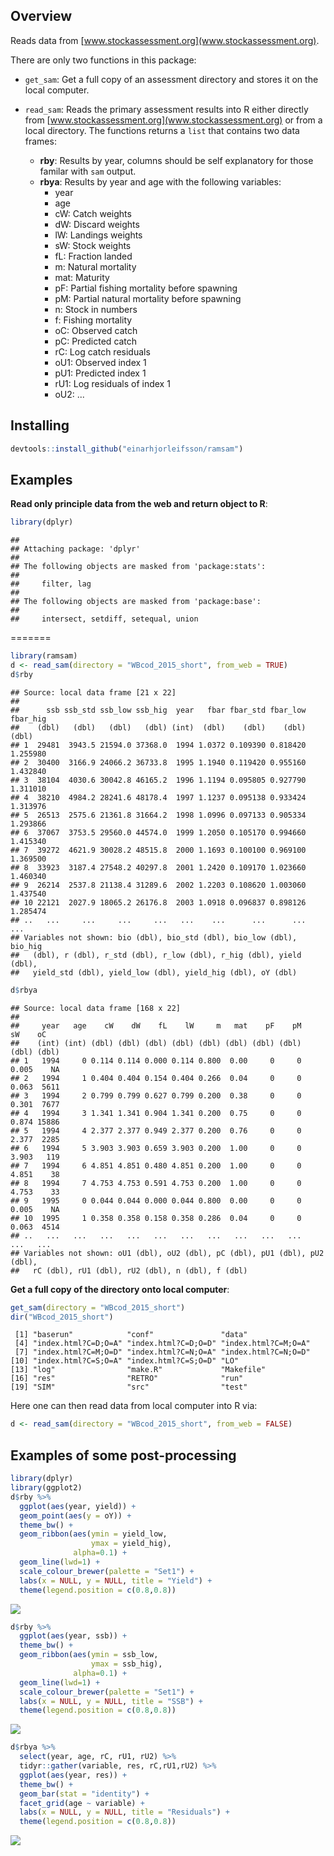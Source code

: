 
## Overview

Reads data from [www.stockassessment.org](www.stockassessment.org).

There are only two functions in this package:

* `get_sam`: Get a full copy of an assessment directory and stores it on the local computer. 
* `read_sam`: Reads the primary assessment results into R either directly from [www.stockassessment.org](www.stockassessment.org) or from a local directory. The functions returns a `list` that contains two data frames:

    * __rby__: Results by year, columns should be self explanatory for those familar with `sam` output.
    * __rbya__: Results by year and age with the following variables:
        * year
        * age
        * cW: Catch weights
        * dW: Discard weights
        * lW: Landings weights
        * sW: Stock weights
        * fL: Fraction landed
        * m:  Natural mortality
        * mat: Maturity
        * pF: Partial fishing mortality before spawning
        * pM: Partial natural mortality before spawning
        * n:  Stock in numbers
        * f:  Fishing mortality
        * oC: Observed catch
        * pC: Predicted catch
        * rC: Log catch residuals
        * oU1: Observed index 1
        * pU1: Predicted index 1
        * rU1: Log residuals of index 1
        * oU2: ...



## Installing


```r
devtools::install_github("einarhjorleifsson/ramsam")
```

## Examples

__Read only principle data from the web and return object to R__:


```r
library(dplyr)
```

```
## 
## Attaching package: 'dplyr'
## 
## The following objects are masked from 'package:stats':
## 
##     filter, lag
## 
## The following objects are masked from 'package:base':
## 
##     intersect, setdiff, setequal, union
```

=======


```r
library(ramsam)
d <- read_sam(directory = "WBcod_2015_short", from_web = TRUE)
d$rby
```

```
## Source: local data frame [21 x 22]
## 
##      ssb ssb_std ssb_low ssb_hig  year   fbar fbar_std fbar_low fbar_hig
##    (dbl)   (dbl)   (dbl)   (dbl) (int)  (dbl)    (dbl)    (dbl)    (dbl)
## 1  29481  3943.5 21594.0 37368.0  1994 1.0372 0.109390 0.818420 1.255980
## 2  30400  3166.9 24066.2 36733.8  1995 1.1940 0.119420 0.955160 1.432840
## 3  38104  4030.6 30042.8 46165.2  1996 1.1194 0.095805 0.927790 1.311010
## 4  38210  4984.2 28241.6 48178.4  1997 1.1237 0.095138 0.933424 1.313976
## 5  26513  2575.6 21361.8 31664.2  1998 1.0996 0.097133 0.905334 1.293866
## 6  37067  3753.5 29560.0 44574.0  1999 1.2050 0.105170 0.994660 1.415340
## 7  39272  4621.9 30028.2 48515.8  2000 1.1693 0.100100 0.969100 1.369500
## 8  33923  3187.4 27548.2 40297.8  2001 1.2420 0.109170 1.023660 1.460340
## 9  26214  2537.8 21138.4 31289.6  2002 1.2203 0.108620 1.003060 1.437540
## 10 22121  2027.9 18065.2 26176.8  2003 1.0918 0.096837 0.898126 1.285474
## ..   ...     ...     ...     ...   ...    ...      ...      ...      ...
## Variables not shown: bio (dbl), bio_std (dbl), bio_low (dbl), bio_hig
##   (dbl), r (dbl), r_std (dbl), r_low (dbl), r_hig (dbl), yield (dbl),
##   yield_std (dbl), yield_low (dbl), yield_hig (dbl), oY (dbl)
```

```r
d$rbya
```

```
## Source: local data frame [168 x 22]
## 
##     year   age    cW    dW    fL    lW     m   mat    pF    pM    sW    oC
##    (int) (int) (dbl) (dbl) (dbl) (dbl) (dbl) (dbl) (dbl) (dbl) (dbl) (dbl)
## 1   1994     0 0.114 0.114 0.000 0.114 0.800  0.00     0     0 0.005    NA
## 2   1994     1 0.404 0.404 0.154 0.404 0.266  0.04     0     0 0.063  5611
## 3   1994     2 0.799 0.799 0.627 0.799 0.200  0.38     0     0 0.301  7677
## 4   1994     3 1.341 1.341 0.904 1.341 0.200  0.75     0     0 0.874 15886
## 5   1994     4 2.377 2.377 0.949 2.377 0.200  0.76     0     0 2.377  2285
## 6   1994     5 3.903 3.903 0.659 3.903 0.200  1.00     0     0 3.903   119
## 7   1994     6 4.851 4.851 0.480 4.851 0.200  1.00     0     0 4.851    38
## 8   1994     7 4.753 4.753 0.591 4.753 0.200  1.00     0     0 4.753    33
## 9   1995     0 0.044 0.044 0.000 0.044 0.800  0.00     0     0 0.005    NA
## 10  1995     1 0.358 0.358 0.158 0.358 0.286  0.04     0     0 0.063  4514
## ..   ...   ...   ...   ...   ...   ...   ...   ...   ...   ...   ...   ...
## Variables not shown: oU1 (dbl), oU2 (dbl), pC (dbl), pU1 (dbl), pU2 (dbl),
##   rC (dbl), rU1 (dbl), rU2 (dbl), n (dbl), f (dbl)
```

__Get a full copy of the directory onto local computer__:

```r
get_sam(directory = "WBcod_2015_short")
dir("WBcod_2015_short")
```
```
 [1] "baserun"            "conf"               "data"              
 [4] "index.html?C=D;O=A" "index.html?C=D;O=D" "index.html?C=M;O=A"
 [7] "index.html?C=M;O=D" "index.html?C=N;O=A" "index.html?C=N;O=D"
[10] "index.html?C=S;O=A" "index.html?C=S;O=D" "LO"                
[13] "log"                "make.R"             "Makefile"          
[16] "res"                "RETRO"              "run"               
[19] "SIM"                "src"                "test"     
```
Here one can then read data from local computer into R via:

```r
d <- read_sam(directory = "WBcod_2015_short", from_web = FALSE)
```

## Examples of some post-processing


```r
library(dplyr)
library(ggplot2)
d$rby %>%
  ggplot(aes(year, yield)) +
  geom_point(aes(y = oY)) +
  theme_bw() +
  geom_ribbon(aes(ymin = yield_low, 
                  ymax = yield_hig), 
              alpha=0.1) +  
  geom_line(lwd=1) +
  scale_colour_brewer(palette = "Set1") +
  labs(x = NULL, y = NULL, title = "Yield") +
  theme(legend.position = c(0.8,0.8))
```

![](README_files/figure-html/unnamed-chunk-5-1.png) 

```r
d$rby %>%
  ggplot(aes(year, ssb)) +
  theme_bw() +
  geom_ribbon(aes(ymin = ssb_low, 
                  ymax = ssb_hig), 
              alpha=0.1) +  
  geom_line(lwd=1) +
  scale_colour_brewer(palette = "Set1") +
  labs(x = NULL, y = NULL, title = "SSB") +
  theme(legend.position = c(0.8,0.8))
```

![](README_files/figure-html/unnamed-chunk-5-2.png) 

```r
d$rbya %>%
  select(year, age, rC, rU1, rU2) %>%
  tidyr::gather(variable, res, rC,rU1,rU2) %>%
  ggplot(aes(year, res)) +
  theme_bw() +
  geom_bar(stat = "identity") +
  facet_grid(age ~ variable) +
  labs(x = NULL, y = NULL, title = "Residuals") +
  theme(legend.position = c(0.8,0.8))
```

![](README_files/figure-html/unnamed-chunk-5-3.png) 
